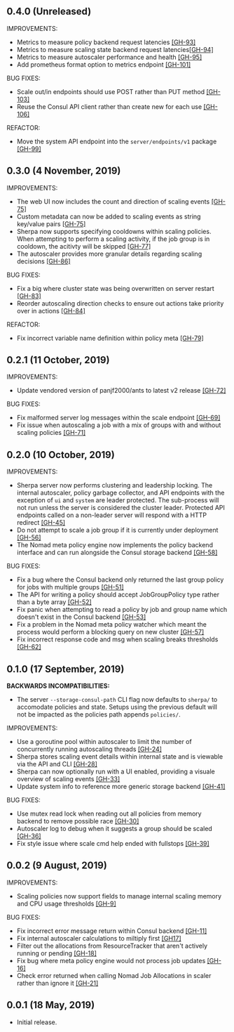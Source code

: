 ## 0.4.0 (Unreleased)

IMPROVEMENTS:
 * Metrics to measure policy backend request latencies [[GH-93]](https://github.com/jrasell/sherpa/pull/93)
 * Metrics to measure scaling state backend request latencies[[GH-94]](https://github.com/jrasell/sherpa/pull/94)
 * Metrics to measure autoscaler performance and health [[GH-95]](https://github.com/jrasell/sherpa/pull/95)
 * Add prometheus format option to metrics endpoint [[GH-101]](https://github.com/jrasell/sherpa/pull/101)

BUG FIXES:
 * Scale out/in endpoints should use POST rather than PUT method [[GH-103]](https://github.com/jrasell/sherpa/pull/103)
 * Reuse the Consul API client rather than create new for each use [[GH-106]](https://github.com/jrasell/sherpa/pull/106)

REFACTOR:
 * Move the system API endpoint into the `server/endpoints/v1` package [[GH-99]](https://github.com/jrasell/sherpa/pull/99)

## 0.3.0 (4 November, 2019)

IMPROVEMENTS:
 * The web UI now includes the count and direction of scaling events [[GH-75]](https://github.com/jrasell/sherpa/pull/75)
 * Custom metadata can now be added to scaling events as string key/value pairs [[GH-75]](https://github.com/jrasell/sherpa/pull/74)
 * Sherpa now supports specifying cooldowns within scaling policies. When attempting to perform a scaling activity, if the job group is in cooldown, the acitivty will be skipped [[GH-77]](https://github.com/jrasell/sherpa/pull/77)
 * The autoscaler provides more granular details regarding scaling decisions [[GH-86]](https://github.com/jrasell/sherpa/pull/86)

BUG FIXES:
 * Fix a big where cluster state was being overwritten on server restart [[GH-83]](https://github.com/jrasell/sherpa/pull/83)
 * Reorder autoscaling direction checks to ensure out actions take priority over in actions [[GH-84]](https://github.com/jrasell/sherpa/issues/84)

REFACTOR:
 * Fix incorrect variable name definition within policy meta [[GH-79]](https://github.com/jrasell/sherpa/pull/79)

## 0.2.1 (11 October, 2019)

IMPROVEMENTS:
 * Update vendored version of panjf2000/ants to latest v2 release [[GH-72]](https://github.com/jrasell/sherpa/pull/72)

BUG FIXES:
 * Fix malformed server log messages within the scale endpoint [[GH-69]](https://github.com/jrasell/sherpa/pull/69)
 * Fix issue when autoscaling a job with a mix of groups with and without scaling policies [[GH-71]](https://github.com/jrasell/sherpa/pull/71)

## 0.2.0 (10 October, 2019)

IMPROVEMENTS:
 * Sherpa server now performs clustering and leadership locking. The internal autoscaler, policy garbage collector, and API endpoints with the exception of `ui` and `system` are leader protected. The sub-process will not run unless the server is considered the cluster leader. Protected API endpoints called on a non-leader server will respond with a HTTP redirect [[GH-45]](https://github.com/jrasell/sherpa/pull/45)
 * Do not attempt to scale a job group if it is currently under deployment [[GH-56]](https://github.com/jrasell/sherpa/pull/56)
 * The Nomad meta policy engine now implements the policy backend interface and can run alongside the Consul storage backend [[GH-58]](https://github.com/jrasell/sherpa/pull/58)

BUG FIXES:
 * Fix a bug where the Consul backend only returned the last group policy for jobs with multiple groups [[GH-51]](https://github.com/jrasell/sherpa/pull/51)
 * The API for writing a policy should accept JobGroupPolicy type rather than a byte array [[GH-52]](https://github.com/jrasell/sherpa/pull/52)
 * Fix panic when attempting to read a policy by job and group name which doesn't exist in the Consul backend [[GH-53]](https://github.com/jrasell/sherpa/pull/53)
 * Fix a problem in the Nomad meta policy watcher which meant the process would perform a blocking query on new cluster [[GH-57]](https://github.com/jrasell/sherpa/pull/57)
 * Fix incorrect response code and msg when scaling breaks thresholds [[GH-62]](https://github.com/jrasell/sherpa/pull/62)

## 0.1.0 (17 September, 2019)

__BACKWARDS INCOMPATIBILITIES:__
 * The server `--storage-consul-path` CLI flag now defaults to `sherpa/` to accomodate policies and state. Setups using the previous default will not be impacted as the policies path appends `policies/`.

IMPROVEMENTS:
 * Use a goroutine pool within autoscaler to limit the number of concurrently running autoscaling threads [[GH-24]](https://github.com/jrasell/sherpa/pull/24)
 * Sherpa stores scaling event details within internal state and is viewable via the API and CLI [[GH-28]](https://github.com/jrasell/sherpa/pull/28)
 * Sherpa can now optionally run with a UI enabled, providing a visuale overview of scaling events [[GH-33]](https://github.com/jrasell/sherpa/pull/33)
 * Update system info to reference more generic storage backend [[GH-41]](https://github.com/jrasell/sherpa/pull/41)

BUG FIXES:
 * Use mutex read lock when reading out all policies from memory backend to remove possible race [[GH-30]](https://github.com/jrasell/sherpa/pull/30)
 * Autoscaler log to debug when it suggests a group should be scaled [[GH-36]](https://github.com/jrasell/sherpa/pull/36)
 * Fix style issue where scale cmd help ended with fullstops [[GH-39]](https://github.com/jrasell/sherpa/pull/39)

## 0.0.2 (9 August, 2019)

IMPROVEMENTS:
 * Scaling policies now support fields to manage internal scaling memory and CPU usage thresholds [[GH-9]](https://github.com/jrasell/sherpa/pull/9)
 
BUG FIXES:
 * Fix incorrect error message return within Consul backend [[GH-11]](https://github.com/jrasell/sherpa/pull/11)
 * Fix internal autoscaler calculations to miltiply first [[GH17]](https://github.com/jrasell/sherpa/pull/17)
 * Filter out the allocations from ResourceTracker that aren't actively running or pending [[GH-18]](https://github.com/jrasell/sherpa/pull/18)
 * Fix bug where meta policy engine would not process job updates [[GH-16]](https://github.com/jrasell/sherpa/pull/16)
 * Check error returned when calling Nomad Job Allocations in scaler rather than ignore it [[GH-21]](https://github.com/jrasell/sherpa/pull/21)

## 0.0.1 (18 May, 2019)

* Initial release.
